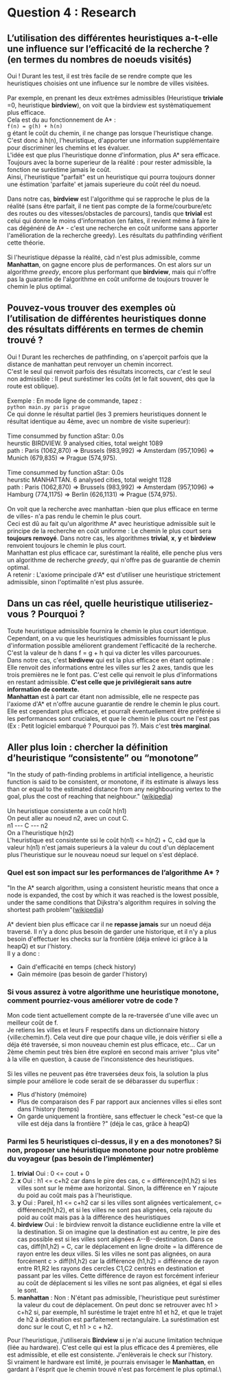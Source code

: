 # Question 4 : Research

## L’utilisation des différentes heuristiques a-t-elle une influence sur l’efficacité de la recherche ? (en termes du nombres de noeuds visités)
Oui ! Durant les test, il est très facile de se rendre compte que les heuristiques choisies ont une influence sur le nombre de villes visitées.\
\
Par exemple, en prenant les deux extrêmes admissibles (Heuristique __triviale__ =0, heuristique __birdview__), on voit que la birdview est systèmatiquement plus efficace.\
Cela est du au fonctionnement de A* :\
``` f(n) = g(h) + h(n) ```
\
g étant le coût du chemin, il ne change pas lorsque l'heuristique change. C'est donc à h(n), l'heuristique, d'apporter une information supplémentaire pour discriminer les chemins et les évaluer.\
L'idée est que plus l'heuristique donne d'information, plus A* sera efficace. Toujours avec la borne superieur de la réalité : pour rester admissible, la fonction ne suréstime jamais le coût.\
Ainsi, l'heuristique "parfait" est un heuristique qui pourra toujours donner une éstimation 'parfaite' et jamais superieure du coût réel du noeud.\
\
Dans notre cas, __birdview__ est l'algorithme qui se rapproche le plus de la réalité (sans être parfait, il ne tient pas compte de la forme/courbure/etc des routes ou des vitesses/obstacles de parcours), tandis que __trivial__ est celui qui donne le moins d'information (en faites, il revient même à faire le cas dégénéré de A* - c'est une recherche en coût uniforme sans apporter l'amélioration de la recherche greedy). Les résultats du pathfinding vérifient cette théorie.\
\
Si l'heuristique dépasse la réalité, càd n'est plus admissible, comme __Manhattan__, on gagne encore plus de performances. On est alors sur un algorithme _greedy_, encore plus performant que __birdview__, mais qui n'offre pas la guarantie de l'algorithme en coût uniforme de toujours trouver le chemin le plus optimal.


## Pouvez-vous trouver des exemples où l’utilisation de différentes heuristiques donne des résultats différents en termes de chemin trouvé ?

Oui ! Durant les recherches de pathfinding, on s'aperçoit parfois que la distance de manhattan peut renvoyer un chemin incorrect.\
C'est le seul qui renvoit parfois des résultats incorrects, car c'est le seul non admissible : Il peut suréstimer les coûts (et le fait souvent, dès que la route est oblique).\
\
Exemple :
En mode ligne de commande, tapez :\
``` python main.py paris prague ```\
Ce qui donne le résultat partiel (les 3 premiers heuristiques donnent le résultat identique au 4ème, avec un nombre de visite superieur):\
\
Time consummed by function aStar: 0.0s\
heurstic BIRDVIEW. 9 analysed cities, total weight 1089\
path : Paris (1062,870) => Brussels (983,992) => Amsterdam (957,1096) => Munich (679,835) => Prague (574,975).\
\
Time consummed by function aStar: 0.0s\
heurstic MANHATTAN. 6 analysed cities, total weight 1128\
path : Paris (1062,870) => Brussels (983,992) => Amsterdam (957,1096) => Hamburg (774,1175) => Berlin (626,1131) => Prague (574,975).\
\
On voit que la recherche avec manhattan -bien que plus efficace en terme de villes- n'a pas rendu le chemin le plus court.\
Ceci est dû au fait qu'un algorithme A* avec heuristique admissible suit le principe de la recherche en coût uniforme : Le chemin le plus court sera __toujours renvoyé__. Dans notre cas, les algorithmes __trivial__, __x__, __y__ et __birdview__ renvoient toujours le chemin le plus court.\
Manhattan est plus efficace car, suréstimant la réalité, elle penche plus vers un algorithme de recherche _greedy_, qui n'offre pas de guarantie de chemin optimal.\
A retenir : L'axiome principale d'A* est d'utiliser une heuristique strictement admissible, sinon l'optimalité n'est plus assurée.

## Dans un cas réel, quelle heuristique utiliseriez-vous ? Pourquoi ?
Toute heuristique admissible fournira le chemin le plus court identique. Cependant, on a vu que les heuristiques admissibles fournissant le plus d'information possible améliorent grandement l'efficacité de la recherche. C'est la valeur de h dans f = g + h qui va dicter les villes parcourues.\
Dans notre cas, c'est __birdivew__ qui est la plus efficace en étant optimale : Elle renvoit des informations entre les villes sur les 2 axes, tandis que les trois premières ne le font pas. C'est celle qui renvoit le plus d'informations en restant admissible. __C'est celle que je privilégierait sans autre information de contexte.__\
__Manhattan__ est à part car étant non admissible, elle ne respecte pas l'axiome d'A* et n'offre aucune guarantie de rendre le chemin le plus court. Elle est cependant plus efficace, et pourraît éventuellement être préférée si les performances sont cruciales, et que le chemin le plus court ne l'est pas (Ex : Petit logiciel embarqué ? Pourquoi pas ?). Mais c'est __très marginal__.

## Aller plus loin : chercher la définition d’heuristique “consistente” ou “monotone”
"In the study of path-finding problems in artificial intelligence, a heuristic function is said to be consistent, or monotone, if its estimate is always less than or equal to the estimated distance from any neighbouring vertex to the goal, plus the cost of reaching that neighbour." ([wikipedia]([wikipedia](https://en.wikipedia.org/wiki/Consistent_heuristic)))\
\
Un heuristique consistente a un coût h(n1)\
On peut aller au noeud n2, avec un cout C. \
n1 --- C --- n2\
On a l'heuristique h(n2)\
L'heuristique est consistente ssi le coût h(n1) <= h(n2) + C, càd que la valeur h(n1) n'est jamais superieurs à la valeur du cout d'un déplacement plus l'heuristique sur le nouveau noeud sur lequel on s'est déplacé.

### Quel est son impact sur les performances de l’algorithme A* ?
"In the A* search algorithm, using a consistent heuristic means that once a node is expanded, the cost by which it was reached is the lowest possible, under the same conditions that Dijkstra's algorithm requires in solving the shortest path problem"([wikipedia]([wikipedia](https://en.wikipedia.org/wiki/Consistent_heuristic)))\
\
A* devient bien plus efficace car il ne __repasse jamais__ sur un noeud déja traversé. Il n'y a donc plus besoin de garder une historique, et il n'y a plus besoin d'effectuer les checks sur la frontière (déja enlevé ici grâce à la heapQ) et sur l'history.\
Il y a donc :
* Gain d'efficacité en temps (check history)
* Gain mémoire (pas besoin de garder l'history)

### Si vous assurez à votre algorithme une heuristique monotone, comment pourriez-vous améliorer votre de code ?
Mon code tient actuellement compte de la re-traversée d'une ville avec un meilleur coût de f.\
Je retiens les villes et leurs F respectifs dans un dictionnaire history {ville:chemin.f}. Cela veut dire que pour chaque ville, je dois vérifier si elle a déja été traversée, si mon nouveau chemin est plus efficace, etc... Car un 2ème chemin peut très bien être exploré en second mais arriver "plus vite" à la ville en question, à cause de l'inconsistence des heuristiques.\
\
Si les villes ne peuvent pas être traversées deux fois, la solution la plus simple pour améliore le code serait de se débarasser du superflux :
* Plus d'history (mémoire)
* Plus de comparaison des F par rapport aux anciennes villes si elles sont dans l'history (temps)
* On garde uniquement la frontière, sans effectuer le check "est-ce que la ville est déja dans la frontière ?" (déja le cas, grâce à heapQ)

### Parmi les 5 heuristiques ci-dessus, il y en a des monotones? Si non, proposer une héuristique monotone pour notre problème du voyageur (pas besoin de l’implémenter)
1. __trivial__ Oui : 0 <= cout + 0
2. __x__ Oui : h1 <= c+h2 car dans le pire des cas, c = différence(h1,h2) si les villes sont sur le même axe horizontal. Sinon, la différence en Y rajoute du poid au coût mais pas à l'heuristique.
3. __y__ Oui : Pareil, h1 <= c+h2 car si les villes sont alignées verticalement, c= différence(h1,h2), et si les villes ne sont pas alignées, cela rajoute du poid au coût mais pas à la différence des heuristiques
4. __birdview__ Oui : le birdview renvoit la distance euclidienne entre la ville et la destination. Si on imagine que la destination est au centre, le pire des cas possible est si les villes sont alignées A--B--destination. Dans ce cas, diff(h1,h2) = C, car le déplacement en ligne droite = la différence de rayon entre les deux villes. Si les villes ne sont pas alignées, on aura forcément c > diff(h1,h2) car la différence (h1,h2) = différence de rayon entre R1,R2 les rayons des cercles C1,C2 centrés en destination et passant par les villes. Cette différence de rayon est forcément inferieur au coût de déplacement si les villes ne sont pas alignées, et égal si elles le sont.
5. __manhattan__ : Non : N'étant pas admissible, l'heuristique peut suréstimer la valeur du cout de déplacement. On peut donc se retrouver avec h1 > c+h2 si, par exemple, h1 suréstime le trajet entre h1 et h2, et que le trajet de h2 à déstination est parfaitement rectangulaire. La suréstimation est donc sur le cout C, et h1 > c + h2.<ul>


Pour l'heuristique, j'utiliserais __Birdview__ si je n'ai aucune limitation technique (liée au hardware). C'est celle qui est la plus efficace des 4 premières, elle est admissible, et elle est consistente. J'enlèverais le check sur l'history.\
Si vraiment le hardware est limité, je pourrais envisager le __Manhattan__, en gardant à l'ésprit que le chemin trouvé n'est pas forcément le plus optimal.\